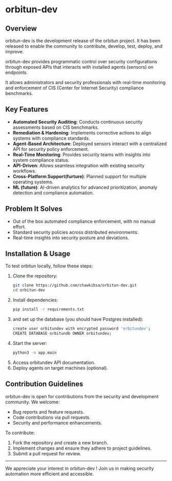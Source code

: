 # orbitun-dev

## Overview
orbitun-dev is the development release of the orbitun project. It has been released to enable the community to contribute, develop, test, deploy, and improve.

orbitun-dev provides programmatic control over security configurations through exposed APIs that interacts with installed agents (sensors) on endpoints.

It allows administrators and security professionals with real-time monitoring and enforcement of CIS (Center for Internet Security) compliance benchmarks.

## Key Features
- **Automated Security Auditing**: Conducts continuous security assessments based on CIS benchmarks.
- **Remediation & Hardening**: Implements corrective actions to align systems with compliance standards.
- **Agent-Based Architecture**: Deployed sensors interact with a centralized API for security policy enforcement.
- **Real-Time Monitoring**: Provides security teams with insights into system compliance status.
- **API-Driven**: Allows seamless integration with existing security workflows.
- **Cross-Platform Support(furture)**: Planned support for multiple operating systems.
- **ML (future)**: AI-driven analytics for advanced prioritization, anomaly detection and compliance automation.

## Problem It Solves
- Out of the box automated compliance enforcement, with no manual effort.
- Standard security policies across distributed environments.
- Real-time insights into security posture and deviations.

## Installation & Usage
To test orbitun locally, follow these steps:

1. Clone the repository:
   ```bash
   git clone https://github.com/chawkibsa/orbitun-dev.git
   cd orbitun-dev
   ```
2. Install dependencies:
   ```bash
   pip install -r requirements.txt
   ```
3. and set up the database (you should have Postgres installed):
   ```bash
   create user orbitundev with encrypted password 'orbitundev';
   CREATE DATABASE orbitundb OWNER orbitundev;
   ```
4. Start the server:
   ```bash
   python3 -m app.main
   ```
5. Access orbitundev API documentation.
6. Deploy agents on target machines (optional).

## Contribution Guidelines
orbitun-dev is open for contributions from the security and development community. We welcome:
- Bug reports and feature requests.
- Code contributions via pull requests.
- Security and performance enhancements.

To contribute:
1. Fork the repository and create a new branch.
2. Implement changes and ensure they adhere to project guidelines.
3. Submit a pull request for review.

---

We appreciate your interest in orbitun-dev ! Join us in making security automation more efficient and accessible.

